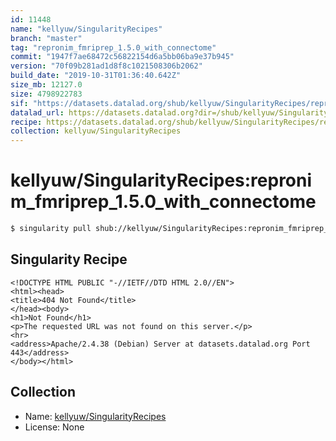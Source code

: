```yaml
---
id: 11448
name: "kellyuw/SingularityRecipes"
branch: "master"
tag: "repronim_fmriprep_1.5.0_with_connectome"
commit: "1947f7ae68472c56822154d6a5bb06ba9e37b945"
version: "70f09b281ad1d8f8c1021508306b2062"
build_date: "2019-10-31T01:36:40.642Z"
size_mb: 12127.0
size: 4798922783
sif: "https://datasets.datalad.org/shub/kellyuw/SingularityRecipes/repronim_fmriprep_1.5.0_with_connectome/2019-10-31-1947f7ae-70f09b28/70f09b281ad1d8f8c1021508306b2062.sif"
datalad_url: https://datasets.datalad.org?dir=/shub/kellyuw/SingularityRecipes/repronim_fmriprep_1.5.0_with_connectome/2019-10-31-1947f7ae-70f09b28/
recipe: https://datasets.datalad.org/shub/kellyuw/SingularityRecipes/repronim_fmriprep_1.5.0_with_connectome/2019-10-31-1947f7ae-70f09b28/Singularity
collection: kellyuw/SingularityRecipes
---
```


# kellyuw/SingularityRecipes:repronim_fmriprep_1.5.0_with_connectome

```bash
$ singularity pull shub://kellyuw/SingularityRecipes:repronim_fmriprep_1.5.0_with_connectome
```

## Singularity Recipe

```singularity
<!DOCTYPE HTML PUBLIC "-//IETF//DTD HTML 2.0//EN">
<html><head>
<title>404 Not Found</title>
</head><body>
<h1>Not Found</h1>
<p>The requested URL was not found on this server.</p>
<hr>
<address>Apache/2.4.38 (Debian) Server at datasets.datalad.org Port 443</address>
</body></html>
```

## Collection

 - Name: [kellyuw/SingularityRecipes](https://github.com/kellyuw/SingularityRecipes)
 - License: None

